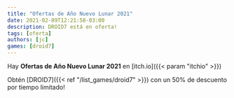 ```yaml
---
title: "Ofertas de Año Nuevo Lunar 2021"
date: 2021-02-09T12:21:58-03:00
description: DROID7 está en oferta!
tags: [oferta]
authors: [jc]
games: [droid7]
---
```


Hay **Ofertas de Año Nuevo Lunar 2021** en [itch.io]({{< param "itchio" >}})

Obtén [DROID7]({{< ref "/list_games/droid7" >}}) con un 50% de descuento por tiempo limitado!
